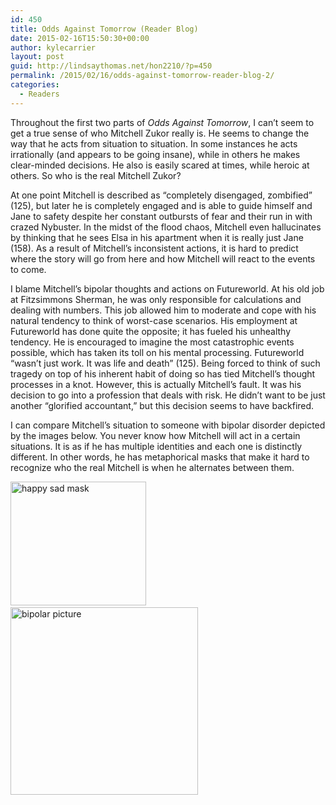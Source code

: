 ```yaml
---
id: 450
title: Odds Against Tomorrow (Reader Blog)
date: 2015-02-16T15:50:30+00:00
author: kylecarrier
layout: post
guid: http://lindsaythomas.net/hon2210/?p=450
permalink: /2015/02/16/odds-against-tomorrow-reader-blog-2/
categories:
  - Readers
---
```

Throughout the first two parts of _Odds Against Tomorrow_, I can’t seem to get a true sense of who Mitchell Zukor really is. He seems to change the way that he acts from situation to situation. In some instances he acts irrationally (and appears to be going insane), while in others he makes clear-minded decisions. He also is easily scared at times, while heroic at others. So who is the real Mitchell Zukor?

At one point Mitchell is described as “completely disengaged, zombified” (125), but later he is completely engaged and is able to guide himself and Jane to safety despite her constant outbursts of fear and their run in with crazed Nybuster. In the midst of the flood chaos, Mitchell even hallucinates by thinking that he sees Elsa in his apartment when it is really just Jane (158). As a result of Mitchell’s inconsistent actions, it is hard to predict where the story will go from here and how Mitchell will react to the events to come.

I blame Mitchell’s bipolar thoughts and actions on Futureworld. At his old job at Fitzsimmons Sherman, he was only responsible for calculations and dealing with numbers. This job allowed him to moderate and cope with his natural tendency to think of worst-case scenarios. His employment at Futureworld has done quite the opposite; it has fueled his unhealthy tendency. He is encouraged to imagine the most catastrophic events possible, which has taken its toll on his mental processing. Futureworld “wasn’t just work. It was life and death” (125). Being forced to think of such tragedy on top of his inherent habit of doing so has tied Mitchell’s thought processes in a knot. However, this is actually Mitchell’s fault. It was his decision to go into a profession that deals with risk. He didn’t want to be just another “glorified accountant,” but this decision seems to have backfired.

I can compare Mitchell’s situation to someone with bipolar disorder depicted by the images below. You never know how Mitchell will act in a certain situations. It is as if he has multiple identities and each one is distinctly different. In other words, he has metaphorical masks that make it hard to recognize who the real Mitchell is when he alternates between them.

[<img class="alignnone  wp-image-454" src="http://lindsaythomas.net/hon2210/wp-content/uploads/sites/7/2015/02/happy-sad-mask.jpg" alt="happy sad mask" width="217" height="198" srcset="http://lindsaythomas.net/hon2210/wp-content/uploads/sites/7/2015/02/happy-sad-mask.jpg 150w, http://lindsaythomas.net/hon2210/wp-content/uploads/sites/7/2015/02/happy-sad-mask-100x91.jpg 100w" sizes="(max-width: 217px) 100vw, 217px" />](http://lindsaythomas.net/hon2210/wp-content/uploads/sites/7/2015/02/happy-sad-mask.jpg)                   <img class="alignnone size-medium wp-image-453" src="http://lindsaythomas.net/hon2210/wp-content/uploads/sites/7/2015/02/bipolar-picture-300x300.jpg" alt="bipolar picture" width="300" height="300" srcset="http://lindsaythomas.net/hon2210/wp-content/uploads/sites/7/2015/02/bipolar-picture-300x300.jpg 300w, http://lindsaythomas.net/hon2210/wp-content/uploads/sites/7/2015/02/bipolar-picture-150x150.jpg 150w, http://lindsaythomas.net/hon2210/wp-content/uploads/sites/7/2015/02/bipolar-picture-100x100.jpg 100w, http://lindsaythomas.net/hon2210/wp-content/uploads/sites/7/2015/02/bipolar-picture-200x200.jpg 200w, http://lindsaythomas.net/hon2210/wp-content/uploads/sites/7/2015/02/bipolar-picture.jpg 350w" sizes="(max-width: 300px) 100vw, 300px" />